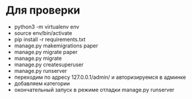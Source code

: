 # Для проверки
- python3 -m virtualenv env
- source env/bin/activate
- pip install -r requirements.txt
- manage.py makemigrations paper
- manage.py migrate paper
- manage.py migrate
- manage.py createsuperuser
- manage.py runserver
- переходим по адресу 127.0.0.1/admin/ и авторизируемся в админке
- добавляем категории
- окончательный запуск в режиме отладки manage.py runserver
